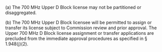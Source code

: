 (a) The 700 MHz Upper D Block license may not be partitioned or disaggregated.

(b) The 700 MHz Upper D Block licensee will be permitted to assign or transfer its license subject to Commission review and prior approval. The Upper 700 MHz D Block license assignment or transfer applications are precluded from the immediate approval procedures as specified in § 1.948(j)(2).


